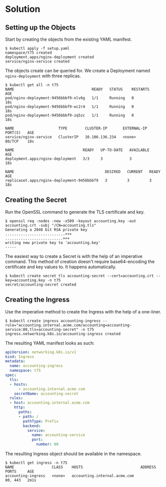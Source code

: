 # Solution

## Setting up the Objects

Start by creating the objects from the existing YAML manifest.

```
$ kubectl apply -f setup.yaml
namespace/t75 created
deployment.apps/nginx-deployment created
service/nginx-service created
```

The objects create can be queried for. We create a Deployment named `nginx-deployment` with three replicas.

```
$ kubectl get all -n t75
NAME                                   READY   STATUS    RESTARTS   AGE
pod/nginx-deployment-9456bbbf9-nlv6g   1/1     Running   0          18s
pod/nginx-deployment-9456bbbf9-wc2r4   1/1     Running   0          18s
pod/nginx-deployment-9456bbbf9-zq5zc   1/1     Running   0          18s

NAME                    TYPE        CLUSTER-IP       EXTERNAL-IP   PORT(S)   AGE
service/nginx-service   ClusterIP   10.106.136.234   <none>        80/TCP    18s

NAME                               READY   UP-TO-DATE   AVAILABLE   AGE
deployment.apps/nginx-deployment   3/3     3            3           18s

NAME                                         DESIRED   CURRENT   READY   AGE
replicaset.apps/nginx-deployment-9456bbbf9   3         3         3       18s
```

## Creating the Secret

Run the OpenSSL command to generate the TLS certificate and key.

```
$ openssl req -nodes -new -x509 -keyout accounting.key -out accounting.crt -subj "/CN=accounting.tls"
Generating a 2048 bit RSA private key
...........................+++
..........................+++
writing new private key to 'accounting.key'
-----
```

The easiest way to create a Secret is with the help of an imperative command. This method of creation doesn't require base64-encoding the certificate and key values to. It happens automatically.

```
$ kubectl create secret tls accounting-secret --cert=accounting.crt --key=accounting.key -n t75
secret/accounting-secret created
```

## Creating the Ingress

Use the imperative method to create the Ingress with the help of a one-liner.

```
$ kubectl create ingress accounting-ingress --rule="accounting.internal.acme.com/accounting=accounting-service:80,tls=accounting-secret" -n t75
ingress.networking.k8s.io/accounting-ingress created
```

The resulting YAML manifest looks as such:

```yaml
apiVersion: networking.k8s.io/v1
kind: Ingress
metadata:
  name: accounting-ingress
  namespace: t75
spec:
  tls:
  - hosts:
      - accounting.internal.acme.com
    secretName: accounting-secret
  rules:
  - host: accounting.internal.acme.com
    http:
      paths:
      - path: /
        pathType: Prefix
        backend:
          service:
            name: accounting-service
            port:
              number: 80
```

The resulting Ingress object should be available in the namespace.

```
$ kubectl get ingress -n t75
NAME                 CLASS    HOSTS                          ADDRESS   PORTS     AGE
accounting-ingress   <none>   accounting.internal.acme.com             80, 443   2m1s
```